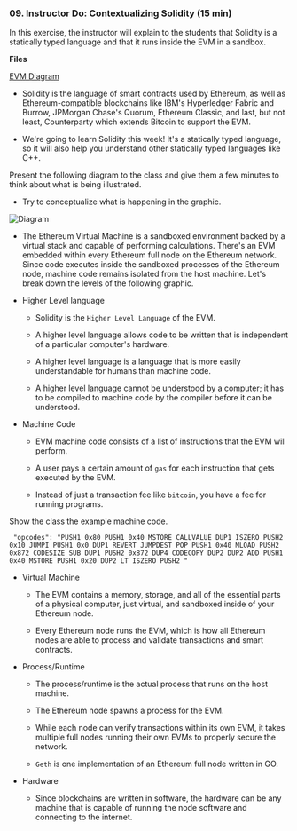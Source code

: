 ### 09. Instructor Do: Contextualizing Solidity (15 min)

In this exercise, the instructor will explain to the students that Solidity is a statically typed language and that it runs inside the EVM in a sandbox.

**Files**

[EVM Diagram](Images/EVM.png)

* Solidity is the language of smart contracts used by Ethereum, as well as Ethereum-compatible blockchains like IBM's Hyperledger Fabric and Burrow, JPMorgan Chase's Quorum, Ethereum Classic, and last, but not least, Counterparty which extends Bitcoin to support the EVM.

* We're going to learn Solidity this week! It's a statically typed language, so it will also help you understand other statically typed languages like C++.

Present the following diagram to the class and give them a few minutes to think about what is being illustrated.

* Try to conceptualize what is happening in the graphic.

![Diagram](Images/EVM.png)

* The Ethereum Virtual Machine is a sandboxed environment backed by a virtual stack and capable of performing calculations. There's an EVM embedded within every Ethereum full node on the Ethereum network. Since code executes inside the sandboxed processes of the Ethereum node, machine code remains isolated from the host machine. Let's break down the levels of the following graphic.

* Higher Level language

  * Solidity is the `Higher Level Language` of the EVM.

  * A higher level language allows code to be written that is independent of a particular computer's hardware.

  * A higher level language is a language that is more easily understandable for humans than machine code.

  * A higher level language cannot be understood by a computer; it has to be compiled to machine code by the compiler before it can be understood.

* Machine Code

  * EVM machine code consists of a list of instructions that the EVM will perform.

  * A user pays a certain amount of `gas` for each instruction that gets executed by the EVM.

  * Instead of just a transaction fee like `bitcoin`, you have a fee for running programs.

Show the class the example machine code.

```bytecode
 "opcodes": "PUSH1 0x80 PUSH1 0x40 MSTORE CALLVALUE DUP1 ISZERO PUSH2 0x10 JUMPI PUSH1 0x0 DUP1 REVERT JUMPDEST POP PUSH1 0x40 MLOAD PUSH2 0x872 CODESIZE SUB DUP1 PUSH2 0x872 DUP4 CODECOPY DUP2 DUP2 ADD PUSH1 0x40 MSTORE PUSH1 0x20 DUP2 LT ISZERO PUSH2 "
```

* Virtual Machine

  * The EVM contains a memory, storage, and all of the essential parts of a physical computer, just virtual, and sandboxed inside of your Ethereum node.
  
  * Every Ethereum node runs the EVM, which is how all Ethereum nodes are able to process and validate transactions and smart contracts.

* Process/Runtime

  * The process/runtime is the actual process that runs on the host machine.

  * The Ethereum node spawns a process for the EVM.

  * While each node can verify transactions within its own EVM, it takes multiple full nodes running their own EVMs to properly secure the network.

  * `Geth` is one implementation of an Ethereum full node written in GO.

* Hardware

  * Since blockchains are written in software, the hardware can be any machine that is capable of running the node software and connecting to the internet.
